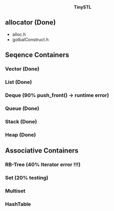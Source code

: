 <p align="center">
	<strong> TinySTL </strong>
</p>

## allocator (Done)
- alloc.h
- golbalConstruct.h

## Seqence Containers

### Vector (Done)

### List   (Done)

### Deque  (90% push_front() -> runtime error)

### Queue  (Done)

### Stack  (Done)

### Heap   (Done) 

## Associative Containers

### RB-Tree (40% Iterator error !!!)

### Set (20% testing)

### Multiset

### HashTable

